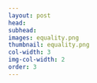 ```yaml
---
layout: post
head: 
subhead:
images: equality.png
thumbnail: equality.png
col-width: 3
img-col-width: 2
order: 3
---
```

